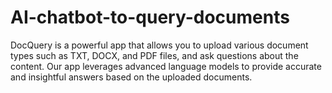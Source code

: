 # AI-chatbot-to-query-documents
DocQuery is a powerful app that allows you to upload various document types such as TXT, DOCX, and PDF files, and ask questions about the content. Our app leverages advanced language models to provide accurate and insightful answers based on the uploaded documents.
